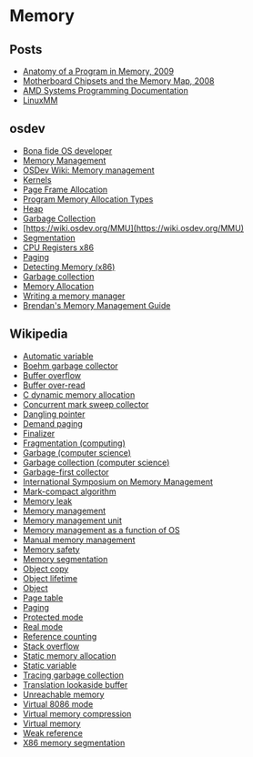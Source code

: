# Memory

## Posts
- [Anatomy of a Program in Memory, 2009](http://duartes.org/gustavo/blog/post/anatomy-of-a-program-in-memory)
- [Motherboard Chipsets and the Memory Map, 2008](http://duartes.org/gustavo/blog/post/motherboard-chipsets-memory-map)
- [AMD Systems Programming Documentation](http://www.amd.com/us-en/Processors/DevelopWithAMD/0,,30_2252_739_7044,00.html)
- [LinuxMM](http://linux-mm.org/)

## osdev
- [Bona fide OS developer](http://www.osdever.net/)
- [Memory Management](http://www.osdever.net/tutorials/index)
- [OSDev Wiki: Memory management](https://wiki.osdev.org/Memory_management)
- [Kernels](https://wiki.osdev.org/Kernels)
- [Page Frame Allocation](https://wiki.osdev.org/Page_Frame_Allocation)
- [Program Memory Allocation Types](https://wiki.osdev.org/Program_Memory_Allocation_Types)
- [Heap](https://wiki.osdev.org/Heap)
- [Garbage Collection](https://wiki.osdev.org/Garbage_Collection)
- [https://wiki.osdev.org/MMU](https://wiki.osdev.org/MMU)
- [Segmentation](https://wiki.osdev.org/Segmentation)
- [CPU Registers x86](https://wiki.osdev.org/CPU_Registers_x86#Segment_Registers)
- [Paging](https://wiki.osdev.org/Paging)
- [Detecting Memory (x86)](https://wiki.osdev.org/Detecting_Memory_(x86))
- [Garbage collection](https://wiki.osdev.org/Garbage_collection)
- [Memory Allocation](https://wiki.osdev.org/Memory_Allocation)
- [Writing a memory manager](https://wiki.osdev.org/Writing_a_memory_manager)
- [Brendan's Memory Management Guide](https://wiki.osdev.org/Brendan%27s_Memory_Management_Guide)

## Wikipedia
- [Automatic variable](https://www.wikiwand.com/en/Automatic_variable)
- [Boehm garbage collector](https://www.wikiwand.com/en/Boehm_garbage_collector)
- [Buffer overflow](https://www.wikiwand.com/en/Buffer_overflow)
- [Buffer over-read](https://www.wikiwand.com/en/Buffer_over-read)
- [C dynamic memory allocation](https://www.wikiwand.com/en/undefined)
- [Concurrent mark sweep collector](https://www.wikiwand.com/en/Concurrent_mark_sweep_collector)
- [Dangling pointer](https://www.wikiwand.com/en/Dangling_pointer)
- [Demand paging](https://www.wikiwand.com/en/Demand_paging)
- [Finalizer](https://www.wikiwand.com/en/Finalizer)
- [Fragmentation (computing)](https://www.wikiwand.com/en/Fragmentation_(computing))
- [Garbage (computer science)](https://www.wikiwand.com/en/Garbage_(computer_science))
- [Garbage collection (computer science)](https://www.wikiwand.com/en/Garbage_collection_(computer_science))
- [Garbage-first collector](https://www.wikiwand.com/en/Garbage-first_collector)
- [International Symposium on Memory Management](https://www.wikiwand.com/en/International_Symposium_on_Memory_Management)
- [Mark-compact algorithm](https://www.wikiwand.com/en/Mark-compact_algorithm)
- [Memory leak](https://www.wikiwand.com/en/Memory_leak)
- [Memory management](https://www.wikiwand.com/en/Memory_management)
- [Memory management unit](https://www.wikiwand.com/en/Memory_management_unit)
- [Memory management as a function of OS](https://www.wikiwand.com/en/Memory_management_(operating_systems))
- [Manual memory management](https://www.wikiwand.com/en/Manual_memory_management)
- [Memory safety](https://www.wikiwand.com/en/Memory_safety)
- [Memory segmentation](https://www.wikiwand.com/en/Memory_segmentation)
- [Object copy](https://www.wikiwand.com/en/Object_copy)
- [Object lifetime](https://www.wikiwand.com/en/Object_lifetime)
- [Object](https://www.wikiwand.com/en/Object_(computer_science))
- [Page table](https://www.wikiwand.com/en/Page_table)
- [Paging](https://www.wikiwand.com/en/Paging)
- [Protected mode](https://www.wikiwand.com/en/Protected_mode)
- [Real mode](https://www.wikiwand.com/en/Real_mode)
- [Reference counting](https://www.wikiwand.com/en/Reference_counting)
- [Stack overflow](https://www.wikiwand.com/en/Stack_overflow)
- [Static memory allocation](https://www.wikiwand.com/en/Static_variable)
- [Static variable](https://www.wikiwand.com/en/Static_variable)
- [Tracing garbage collection](https://www.wikiwand.com/en/Tracing_garbage_collection)
- [Translation lookaside buffer](https://www.wikiwand.com/en/Translation_lookaside_buffer)
- [Unreachable memory](https://www.wikiwand.com/en/Unreachable_memory)
- [Virtual 8086 mode](https://www.wikiwand.com/en/Virtual_8086_mode)
- [Virtual memory compression](https://www.wikiwand.com/en/Virtual_memory_compression)
- [Virtual memory](https://www.wikiwand.com/en/Virtual_memory)
- [Weak reference](https://www.wikiwand.com/en/Weak_reference)
- [X86 memory segmentation](https://www.wikiwand.com/en/X86_memory_segmentation)
